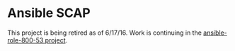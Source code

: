 # Ansible SCAP
This project is being retired as of 6/17/16.  Work is continuing in the [ansible-role-800-53 project](https://github.com/rhtps/ansible-role-800-53).
